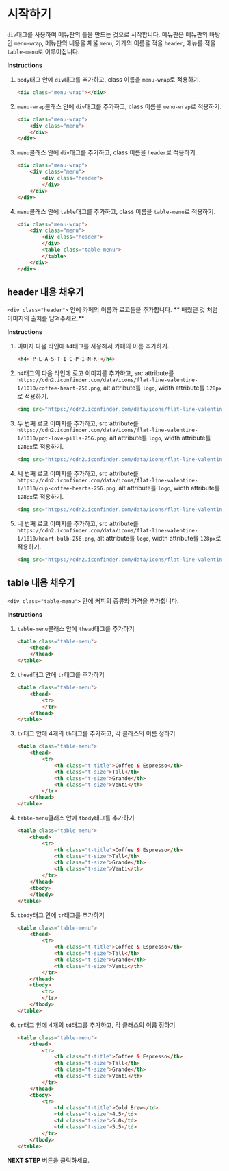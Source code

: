 # 시작하기
`div`태그를 사용하여 메뉴판의 틀을 만드는 것으로 시작합니다.
메뉴판은 메뉴판의 바탕인 `menu-wrap`, 메뉴판의 내용을 채울 `menu`,
가게의 이름을 적을 `header`, 메뉴를 적을 `table-menu`로 이루어집니다. 

**Instructions**
1. `body`태그 안에 `div`태그를 추가하고, class 이름을 `menu-wrap`로 적용하기. 
    ```html
    <div class="menu-wrap"></div>
    ```
1. `menu-wrap`클래스 안에 `div`태그를 추가하고, class 이름을 `menu-wrap`로 적용하기. 
    ```html
    <div class="menu-wrap">
        <div class="menu">
        </div>
    </div>
    ```
1. `menu`클래스 안에 `div`태그를 추가하고, class 이름을 `header`로 적용하기. 
    ```html
    <div class="menu-wrap">
        <div class="menu">
            <div class="header">
            </div>
        </div>
    </div>
    ```
1. `menu`클래스 안에 `table`태그를 추가하고, class 이름을 `table-menu`로 적용하기. 
    ```html
    <div class="menu-wrap">
        <div class="menu">
            <div class="header">
            </div>
            <table class="table-menu">
            </table>
        </div>
    </div>
    ```

## header 내용 채우기
`<div class="header">` 안에 카페의 이름과 로고들을 추가합니다. 
** 배웠던 것 처럼 이미지의 출처를 남겨주세요.**

**Instructions**

1. 이미지 다음 라인에 `h4`태그를 사용해서 카페의 이름 추가하기.  
    ```html
    <h4>·P·L·A·S·T·I·C·P·I·N·K·</h4> 
    ```

1. `h4`태그의 다음 라인에 로고 이미지를 추가하고, src attribute를 `https://cdn2.iconfinder.com/data/icons/flat-line-valentine-1/1010/coffee-heart-256.png`, alt attribute를 `logo`, width attribute를 `128px`로 적용하기.
    ```html
    <img src="https://cdn2.iconfinder.com/data/icons/flat-line-valentine-1/1010/coffee-heart-256.png" alt="logo" width="128">
    ```
1. 두 번째 로고 이미지를 추가하고, src attribute를 `https://cdn2.iconfinder.com/data/icons/flat-line-valentine-1/1010/pot-love-pills-256.png`, alt attribute를 `logo`, width attribute를 `128px`로 적용하기.
    ```html
    <img src="https://cdn2.iconfinder.com/data/icons/flat-line-valentine-1/1010/pot-love-pills-256.png" alt="logo" width="128">
    ```
1. 세 번째 로고 이미지를 추가하고, src attribute를 `https://cdn2.iconfinder.com/data/icons/flat-line-valentine-1/1010/cup-coffee-hearts-256.png`, alt attribute를 `logo`, width attribute를 `128px`로 적용하기.
    ```html
    <img src="https://cdn2.iconfinder.com/data/icons/flat-line-valentine-1/1010/cup-coffee-hearts-256.png" alt="logo" width="128">
    ```
1. 네 번째 로고 이미지를 추가하고, src attribute를 `https://cdn2.iconfinder.com/data/icons/flat-line-valentine-1/1010/heart-bulb-256.png`, alt attribute를 `logo`, width attribute를 `128px`로 적용하기.
    ```html
    <img src="https://cdn2.iconfinder.com/data/icons/flat-line-valentine-1/1010/heart-bulb-256.png" alt="logo" width="128">
    ```

## table 내용 채우기
`<div class="table-menu">` 안에 커피의 종류와 가격을 추가합니다. 


**Instructions**

1. `table-menu`클래스 안에 `thead`태그를 추가하기
    ```html
    <table class="table-menu">
        <thead>
        </thead>
    </table>
    ```

1. `thead`태그 안에 `tr`태그를 추가하기
    ```html
    <table class="table-menu">
        <thead>
            <tr>
            </tr>
        </thead>
    </table>
    ```

1. `tr`태그 안에 4개의 `th`태그를 추가하고, 각 클래스의 이름 정하기
    ```html
    <table class="table-menu">
        <thead>
            <tr>
                <th class="t-title">Coffee & Espresso</th>
                <th class="t-size">Tall</th>
                <th class="t-size">Grande</th>
                <th class="t-size">Venti</th>
            </tr>
        </thead>
    </table>
    ```

1. `table-menu`클래스 안에 `tbody`태그를 추가하기
    ```html
    <table class="table-menu">
        <thead>
            <tr>
                <th class="t-title">Coffee & Espresso</th>
                <th class="t-size">Tall</th>
                <th class="t-size">Grande</th>
                <th class="t-size">Venti</th>
            </tr>
        </thead>
        <tbody>
        </tbody>
    </table>
    ```

1. `tbody`태그 안에 `tr`태그를 추가하기
    ```html
    <table class="table-menu">
        <thead>
            <tr>
                <th class="t-title">Coffee & Espresso</th>
                <th class="t-size">Tall</th>
                <th class="t-size">Grande</th>
                <th class="t-size">Venti</th>
            </tr>
        </thead>
        <tbody>
            <tr>
            </tr>
        </tbody>
    </table>
    ```

1. `tr`태그 안에 4개의 `td`태그를 추가하고, 각 클래스의 이름 정하기
    ```html
    <table class="table-menu">
        <thead>
            <tr>
                <th class="t-title">Coffee & Espresso</th>
                <th class="t-size">Tall</th>
                <th class="t-size">Grande</th>
                <th class="t-size">Venti</th>
            </tr>
        </thead>
        <tbody>
            <tr>
                <td class="t-title">Cold Brew</td>
                <td class="t-size">4.5</td>
                <td class="t-size">5.0</td>
                <td class="t-size">5.5</td>
            </tr>
        </tbody>
    </table>
    ```

**NEXT STEP** 버튼을 클릭하세요.